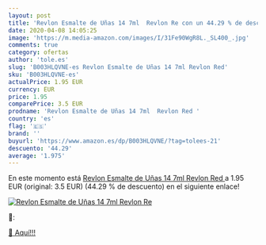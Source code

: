 ```yaml
---
layout: post
title: 'Revlon Esmalte de Uñas 14 7ml  Revlon Re con un 44.29 % de descuento'
date: 2020-04-08 14:05:25
image: 'https://m.media-amazon.com/images/I/31Fe90WgR8L._SL400_.jpg'
comments: true
category: ofertas
author: 'tole.es'
slug: 'B003HLQVNE-es Revlon Esmalte de Uñas 14 7ml Revlon Red'
sku: 'B003HLQVNE-es'
actualPrice: 1.95 EUR
currency: EUR
price: 1.95
comparePrice: 3.5 EUR
prodname: 'Revlon Esmalte de Uñas 14 7ml  Revlon Red '
country: 'es'
flag: '🇪🇸'
brand: ''
buyurl: 'https://www.amazon.es/dp/B003HLQVNE/?tag=tolees-21'
descuento: '44.29'
average: '1.975'
---
```


En este momento está [Revlon Esmalte de Uñas 14 7ml  Revlon Red ](https://www.amazon.es/dp/B003HLQVNE/?tag=tolees-21) a 1.95 EUR (original: 3.5 EUR) (44.29 %  de descuento) en el siguiente enlace!

[![Revlon Esmalte de Uñas 14 7ml  Revlon Re](https://m.media-amazon.com/images/I/31Fe90WgR8L._SL400_.jpg)](https://www.amazon.es/dp/B003HLQVNE/?tag=tolees-21)

🔎:


[🛒 Aquí!!!](https://www.amazon.es/dp/B003HLQVNE/?tag=tolees-21)
